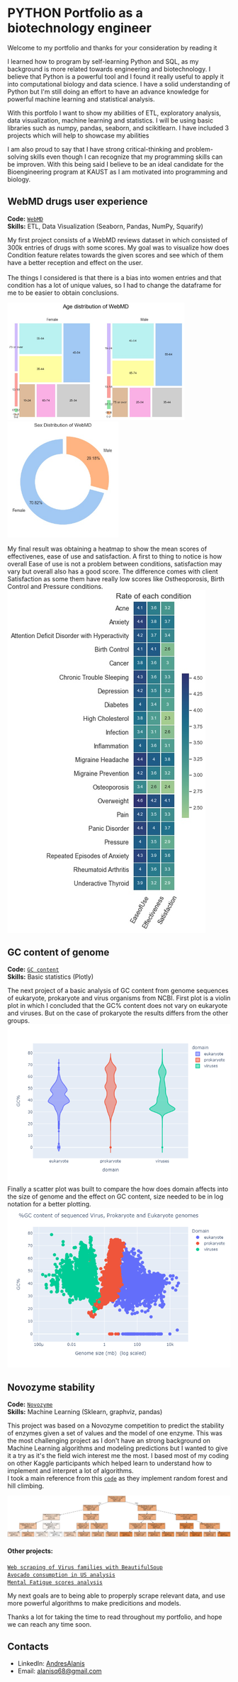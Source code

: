 # PYTHON Portfolio as a biotechnology engineer
Welcome to my portfolio and thanks for your consideration by reading it 

I learned how to program by self-learning Python and SQL, as my background is more related towards engineering and biotechnology. I believe that Python is a powerful tool and I found it really useful to apply it into computational biology and data science. I have a solid understanding of Python but I'm still doing an effort to have an advance knowledge for powerful machine learning and statistical analysis.

With this portfolo I want to show my abilities of ETL, exploratory analysis, data visualization, machine learning and statistics. I will be using basic libraries such as numpy, pandas, seaborn, and scikitlearn. I have included 3 projects which will help to showcase my abilities

I am also proud to say that I have strong critical-thinking and problem-solving skills even though I can recognize that my programming skills can be improven. With this being said I believe to be an ideal candidate for the Bioengineering program at KAUST as I am motivated into programming and biology.

## WebMD drugs user experience
**Code:** [`WebMD`](https://github.com/kuiros7/PORTFOLIO/blob/main/WebMD/WEBMD.ipynb)<br>
**Skills:** ETL, Data Visualization (Seaborn, Pandas, NumPy, Squarify)

My first project consists of a WebMD reviews dataset in which consisted of 300k entries of drugs with some scores. My goal was to visualize how does Condition feature relates towards the given scores and see which of them have a better reception and effect on the user. <br>
<br> The things I considered is that there is a bias into women entries and that condition has a lot of unique values, so I had to change the dataframe for me to be easier to obtain conclusions.

<p float="left">
  <img src="WebMD/Age-distribution.jpg" width="400" />
  <img src="WebMD/donut-age.jpg" width="250" /> 
</p>

My final result was obtaining a heatmap to show the mean scores of effectivenes, ease of use and satisfaction. A first to thing to notice is how overall Ease of use is not a problem between conditions, satisfaction may vary but overall also has a good score. The difference comes with client Satisfaction as some them have really low scores like Ostheoporosis, Birth Control and Pressure conditions. <br>
![My Image](WebMD/heatmap_of-rate2.jpg)

## GC content of genome 
**Code:** [`GC content`](https://github.com/kuiros7/PORTFOLIO/blob/main/WEBMD.ipynb)<br>
**Skills:** Basic statistics (Plotly)

The next project of a basic analysis of GC content from genome sequences of eukaryote, prokaryote and virus organisms from NCBI. First plot is a violin plot in which I concluded that the GC% content does not vary on eukaryote and viruses. But on the case of prokaryote the results differs from the other groups.<br>
![My Image](Biostatistics/violin_plot.png)<br>
Finally a scatter plot was built to compare the how does domain affects into the size of genome and the effect on GC content, size needed to be in log notation for a better plotting.<br>
![My Image](Biostatistics/scatter_plot.png)<br>

## Novozyme stability
**Code:** [`Novozyme`](https://github.com/kuiros7/PORTFOLIO/blob/main/Novozyme/NOVOZyme.ipynb
) <br>
**Skills:** Machine Learning (Sklearn, graphviz, pandas) <br>

This project was based on a Novozyme competition to predict the stability of enzymes given a set of values and the model of one enzyme. This was the most challenging project as I don't have an strong background on Machine Learning algorithms and modeling predictions but I wanted to give it a try as it's the field wich interest me the most. I based most of my coding on other Kaggle participants which helped learn to understand how to implement and interpret a lot of algorithms.<br>
I took a main reference from this [`code`](https://www.kaggle.com/code/cdeotte/public-lb-1st-place-solution/notebook) as they implement random forest and hill climbing.

![My Image](Novozyme/tree.png)

#### Other projects:
[`Web scraping of Virus families with BeautifulSoup`](https://github.com/kuiros7/PORTFOLIO/blob/main/Other%20projects/Viruses.ipynb) <br>
[`Avocado consumption in US analysis`](https://github.com/kuiros7/PORTFOLIO/blob/main/Other%20projects/Avocado%20consumption%20in%20US.ipynb) <br>
[`Mental Fatigue scores analysis`](https://github.com/kuiros7/PORTFOLIO/blob/main/Other%20projects/Mental%20Fatigue%20Scores.ipynb) <br>

My next goals are to being able to properply scrape relevant data, and use more powerful algorithms to make predicitions and models.

Thanks a lot for taking the time to read throughout my portfolio, and hope we can reach any time soon.

## Contacts
- LinkedIn: [AndresAlanis](https://www.linkedin.com/in/andresalanisquiroz/)
- Email: alanisq68@gmail.com
